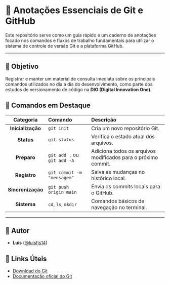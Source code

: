 # 📘 Anotações Essenciais de Git e GitHub

Este repositório serve como um guia rápido e um caderno de anotações focado nos comandos e fluxos de trabalho fundamentais para utilizar o sistema de controle de versão Git e a plataforma GitHub.

---

## 🎯 Objetivo

Registrar e manter um material de consulta imediata sobre os principais comandos utilizados no dia a dia do desenvolvimento, como parte dos estudos de versionamento de código na **DIO (Digital Innovation One)**.

## 🚀 Comandos em Destaque

| Categoria | Comando | Descrição |
| :---: | :--- | :--- |
| **Inicialização** | `git init` | Cria um novo repositório Git. |
| **Status** | `git status` | Verifica o estado atual dos arquivos. |
| **Preparo** | `git add .` ou `git add -A` | Adiciona todos os arquivos modificados para o próximo commit. |
| **Registro** | `git commit -m "mensagem"` | Salva as mudanças no histórico local. |
| **Sincronização** | `git push origin main` | Envia os commits locais para o GitHub. |
| **Sistema** | `cd`, `ls`, `mkdir` | Comandos básicos de navegação no terminal. |

---

## 👤 Autor

* **Luís** ([@luisfjs14](https://github.com/luisfjs14))

## 🔗 Links Úteis

* [Download do Git](https://git-scm.com/downloads)
* [Documentação oficial do Git](https://git-scm.com/doc)
